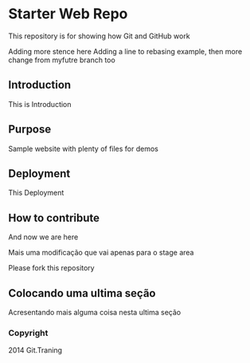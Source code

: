 # Starter Web Repo

This repository is for showing how Git and GitHub work

Adding more stence here
Adding a line to rebasing example, then more change from myfutre branch too

## Introduction

This is Introduction
## Purpose

Sample website with plenty of files for demos

## Deployment

This Deployment

## How to contribute

And now we are here

Mais uma modificação que vai apenas para o stage area

Please fork this repository

## Colocando uma ultima seção

Acresentando mais alguma coisa nesta ultima seção

### Copyright

2014 Git.Traning